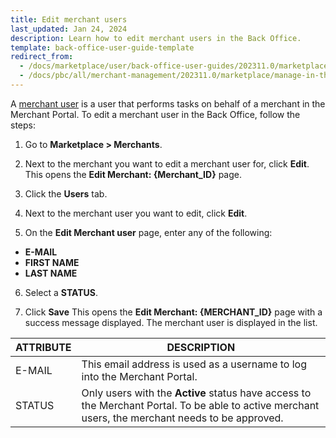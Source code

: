 ```yaml
---
title: Edit merchant users
last_updated: Jan 24, 2024
description: Learn how to edit merchant users in the Back Office.
template: back-office-user-guide-template
redirect_from:
  - /docs/marketplace/user/back-office-user-guides/202311.0/marketplace/merchants/managing-merchant-users.html
  - /docs/pbc/all/merchant-management/202311.0/marketplace/manage-in-the-back-office/manage-merchant-users.html
---
```


A [merchant user](/docs/pbc/all/merchant-management/{{page.version}}/marketplace/marketplace-merchant-feature-overview/merchant-users-overview.html) is a user that performs tasks on behalf of a merchant in the Merchant Portal. To edit a merchant user in the Back Office, follow the steps:

1. Go to **Marketplace&nbsp;<span aria-label="and then">></span> Merchants**.

2. Next to the merchant you want to edit a merchant user for, click **Edit**.
    This opens the **Edit Merchant: {Merchant_ID}** page.

3. Click the **Users** tab.   

4. Next to the merchant user you want to edit, click **Edit**.

5. On the **Edit Merchant user** page, enter any of the following:
  * **E-MAIL**
  * **FIRST NAME**
  * **LAST NAME**

6. Select a **STATUS**.

7. Click **Save**
    This opens the **Edit Merchant: {MERCHANT_ID}** page with a success message displayed. The merchant user is displayed in the list.

| ATTRIBUTE | DESCRIPTION |
|-|-|
| E-MAIL | This email address is used as a username to log into the Merchant Portal.  |    
| STATUS | Only users with the **Active** status have access to the Merchant Portal. To be able to active merchant users, the merchant needs to be approved. |
